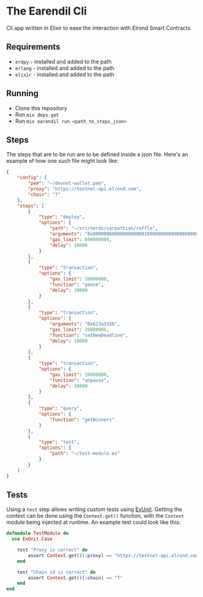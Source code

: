 # The Earendil Cli
Cli app written in Elixir to ease the interaction with Elrond Smart Contracts

## Requirements
* `erdpy` - installed and added to the path
* `erlang` - installed and added to the path
* `elixir` - installed and added to the path

## Running
* Clone this repository
* Run `mix deps.get`
* Run `mix earendil run <path_to_steps_json>`

## Steps 
The steps that are to be run are to be defined inside a json file. Here's an example of how one such file might look like:
```json
{
	"config": {
		"pem": "~/devnet-wallet.pem",
		"proxy": "https://testnet-api.elrond.com",
		"chain": "T"
	},
	"steps": [
		{
			"type": "deploy",
			"options": {
				"path": "~/src/nerds/carpathian/raffle",
				"arguments": "0x0000000000000000000100000000000000000000000000000000000010ffffff",
				"gas_limit": 600000000,
				"delay": 10000
			}
		},
		{
			"type": "transaction",
			"options": {
				"gas_limit": 20000000,
				"function": "pause",
				"delay": 10000
			}
		},
		{
			"type": "transaction",
			"options": {
				"arguments": "0x623a315b",
				"gas_limit": 20000000,
				"function": "setNewDeadline",
				"delay": 10000
			}
		},
		{
			"type": "transaction",
			"options": {
				"gas_limit": 20000000,
				"function": "unpause",
				"delay": 10000
			}
    	},
		{
			"type": "query",
			"options": {
				"function": "getWinners"
			}
		},
		{
			"type": "test",
			"options": {
				"path": "~/test-module.ex"
			}
		}
	]
}
```

## Tests
Using a `test` step allows writing custom tests using [ExUnit]("https://hexdocs.pm/ex_unit/1.12/ExUnit.html"). Getting the context can be done using the `Context.get()` function, with the `Context` module being injected at runtime. An example test could look like this:
```elixir
defmodule TestModule do
  use ExUnit.Case

	test "Proxy is correct" do
		assert Context.get()[:proxy] == "https://testnet-api.elrond.com"
	end

	test "Chain id is correct" do
		assert Context.get()[:chain] == "T"
	end
end
```